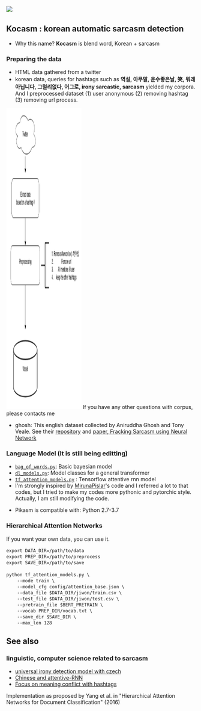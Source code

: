 

[<img src="https://media1.tenor.com/images/03437a3a7a4a9084caecf563850e3569/tenor.gif?itemid=9054712">](https://media1.tenor.com/)

## Kocasm : korean automatic sarcasm detection

- Why this name? **Kocasm** is blend word, Korean + sarcasm

### Preparing the data

- HTML data gathered from a twitter
- korean data, queries for hashtags such as **역설, 아무말, 운수좋은날, 笑, 뭐래 아닙니다, 그럴리없다, 어그로, irony sarcastic, sarcasm** yielded my corpora. And I preprocessed dataset (1) user anonymous (2) removing hashtag (3) removing url process.
<img src="https://github.com/SpellOnYou/korean-sarcasm/blob/master/img/pipeline_clean_tokens.png" width="200" height="800" alt="preprocessing-pipeline" >
If you have any other questions with corpus, please contacts me

 - ghosh: This english dataset collected by Aniruddha Ghosh and Tony Veale. See their [repository](https://github.com/AniSkywalker/SarcasmDetection) and [paper, Fracking Sarcasm using Neural Network](http://www.aclweb.org/anthology/W16-0425)
 
### Language Model (It is still being editting)

- [`bag_of_words.py`](https://github.com/SpellOnYou/korean-sarcasm/blob/master/models/bag_of_words.py): Basic bayesian model
- [`dl_models.py`](https://github.com/SpellOnYou/korean-sarcasm/blob/master/models/dl_models.py): Model classes for a general transformer
- [`tf_attention_models.py`](https://github.com/SpellOnYou/korean-sarcasm/blob/master/models/tf_attention_models.py) : Tensorflow attentive rnn model
- I'm strongly inspired by [MirunaPislar](https://github.com/MirunaPislar/Sarcasm-Detection)'s code and I referred a lot to that codes, but I tried to make my codes more pythonic and pytorchic style. Actually, I am still modifying the code.
        
* Pikasm is compatible with: Python 2.7-3.7


### Hierarchical Attention Networks

If you want your own data, you can use it.

```
export DATA_DIR=/path/to/data
export PREP_DIR=/path/to/preprocess
export SAVE_DIR=/path/to/save

python tf_attention_models.py \
    --mode train \
    --model_cfg config/attention_base.json \
    --data_file $DATA_DIR/jiwon/train.csv \
    --test_file $DATA_DIR/jiwon/test.csv \
    --pretrain_file $BERT_PRETRAIN \
    --vocab PREP_DIR/vocab.txt \
    --save_dir $SAVE_DIR \
    --max_len 128
```

## See also

### linguistic, computer science related to sarcasm
   * [universal irony detection model with czech](https://pdfs.semanticscholar.org/0c27/64756299a82659605b132aef9159f61a4171.pdf)
   * [Chinese and attentive-RNN](https://link.springer.com/chapter/10.1007/978-3-319-56608-5_45)
   * [Focus on meaning conflict with hashtags](https://www.researchgate.net/publication/255729692_The_perfect_solution_for_detecting_sarcasm_in_tweets_not)
   
   Implementation as proposed by Yang et al. in "Hierarchical Attention Networks for Document Classification" (2016)
  
